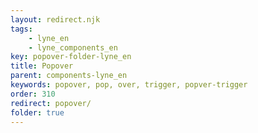 ```yaml
---
layout: redirect.njk
tags: 
    - lyne_en
    - lyne_components_en
key: popover-folder-lyne_en
title: Popover
parent: components-lyne_en
keywords: popover, pop, over, trigger, popver-trigger
order: 310
redirect: popover/
folder: true
---
```

